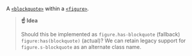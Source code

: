 A [`<blockquote>`](https://developer.mozilla.org/en-US/docs/Web/HTML/Element/blockquote) within a [`<figure>`](https://developer.mozilla.org/en-US/docs/Web/HTML/Element/figure).

> **☝ Idea**
>
> Should this be implemented as `figure.has-blockquote` (fallback) `figure:has(blockquote)` (actual)? We can retain legacy support for `figure.s-blockquote` as an alternate class name.

<script src="{{path '/assets/_utils/js/open-ext-links-in-new-window.js'}}" />

